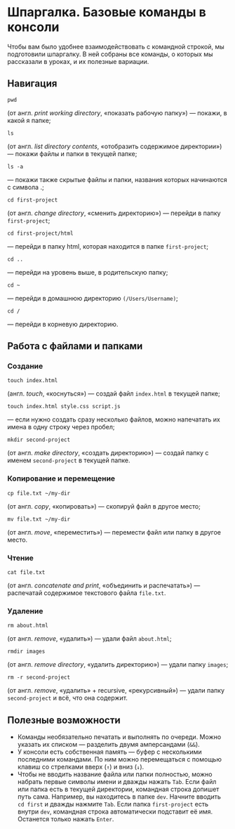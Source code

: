 # Шпаргалка. Базовые команды в консоли

Чтобы вам было удобнее взаимодействовать с командной строкой, мы подготовили шпаргалку. В ней собраны все команды, о которых мы рассказали в уроках, и их полезные вариации. 

## Навигация
```
pwd
```
(от англ. *print working directory*, «показать рабочую папку») — покажи, в какой я папке;
```
ls
```
(от англ. *list directory contents*, «отобразить содержимое директории») — покажи файлы и папки в текущей папке;
```
ls -a
```
— покажи также скрытые файлы и папки, названия которых начинаются с символа .;
```
cd first-project
```
(от англ. *change directory*, «сменить директорию») — перейди в папку ```first-project```;
```
cd first-project/html
```
— перейди в папку html, которая находится в папке ```first-project```;
```
cd ..
```
— перейди на уровень выше, в родительскую папку;
```
cd ~
```
— перейди в домашнюю директорию ```(/Users/Username)```;
```
cd /
```
— перейди в корневую директорию.

## Работа с файлами и папками

### Создание
```
touch index.html
```
(англ. *touch*, «коснуться») — создай файл ```index.html``` в текущей папке;
```
touch index.html style.css script.js
```
— если нужно создать сразу несколько файлов, можно напечатать их имена в одну строку через пробел;
```
mkdir second-project
```
(от англ. *make directory*, «создать директорию») — создай папку с именем ```second-project``` в текущей папке.

### Копирование и перемещение
```
cp file.txt ~/my-dir
```
(от англ. *copy*, «копировать») — скопируй файл в другое место;
```
mv file.txt ~/my-dir
```
(от англ. *move*, «переместить») — перемести файл или папку в другое место.

### Чтение
```
cat file.txt
```
(от англ. *concatenate and print*, «объединить и распечатать») — распечатай содержимое текстового файла ```file.txt```.

### Удаление
```
rm about.html
```
(от англ. *remove*, «удалить») — удали файл ```about.html```;
```
rmdir images
```
(от англ. *remove directory*, «удалить директорию») — удали папку ```images```;
```
rm -r second-project
```
(от англ. *remove*, «удалить» + recursive, «рекурсивный») — удали папку ```second-project``` и всё, что она содержит.

## Полезные возможности

* Команды необязательно печатать и выполнять по очереди. Можно указать их списком — разделить двумя амперсандами (```&&```).
* У консоли есть собственная память — буфер с несколькими последними командами. По ним можно перемещаться с помощью клавиш со стрелками вверх (```↑```) и вниз (```↓```).
* Чтобы не вводить название файла или папки полностью, можно набрать первые символы имени и дважды нажать ```Tab```. Если файл или папка есть в текущей директории, командная строка допишет путь сама.
Например, вы находитесь в папке ```dev```. Начните вводить ```cd first``` и дважды нажмите ```Tab```. Если папка ```first-project``` есть внутри ```dev```, командная строка автоматически подставит её имя. Останется только нажать ```Enter```.